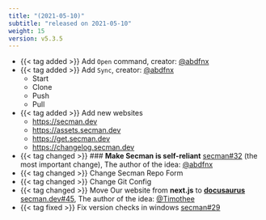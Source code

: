 ```yaml
---
title: "(2021-05-10)"
subtitle: "released on 2021-05-10"
weight: 15
version: v5.3.5
---
```


- {{< tag added >}} Add `Open` command, creator: [@abdfnx](ax)
- {{< tag added >}} Add `Sync`, creator: [@abdfnx](ax)
  * Start
  * Clone
  * Push
  * Pull
- {{< tag added >}} Add new websites
  * https://secman.dev
  * https://assets.secman.dev
  * https://get.secman.dev
  * https://changelog.secman.dev
- {{< tag changed >}} ### **Make Secman is self-reliant** [secman#32](https://github.com/secman-team/secman/issues/32) (the most important change), The author of the idea: [@abdfnx][ax]
- {{< tag changed >}} Change Secman Repo Form
- {{< tag changed >}} Change Git Config
- {{< tag changed >}} Move Our website from **next.js** to [**docusaurus**](https:/docusaurus.io) [secman.dev#45](https://github.com/secman-team/secman.dev/issues/45), The author of the idea: [@Timothee](https://github.com/Timothee-Cardoso)
- {{< tag fixed >}} Fix version checks in windows [secman#29](https://github.com/secman-team/secman/issues/29)

[ax]: https://github.com/abdfnx
